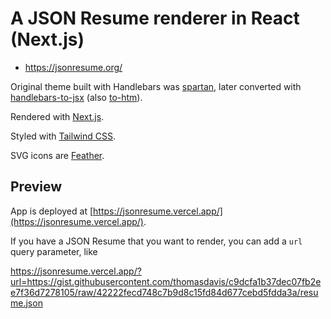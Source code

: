 # A JSON Resume renderer in React (Next.js)

- https://jsonresume.org/

Original theme built with Handlebars was [spartan](https://github.com/phoinixi/jsonresume-theme-spartan), later converted with [handlebars-to-jsx](https://github.com/danakt/handlebars-to-jsx) (also [to-htm](https://blikblum.github.io/to-htm/web/dist/)).

Rendered with [Next.js](https://nextjs.org/).

Styled with [Tailwind CSS](https://tailwindcss.com/).

SVG icons are [Feather](https://feathericons.com/).

## Preview

App is deployed at [https://jsonresume.vercel.app/](https://jsonresume.vercel.app/).

If you have a JSON Resume that you want to render, you can add a `url` query parameter, like

https://jsonresume.vercel.app/?url=https://gist.githubusercontent.com/thomasdavis/c9dcfa1b37dec07fb2ee7f36d7278105/raw/42222fecd748c7b9d8c15fd84d677cebd5fdda3a/resume.json

